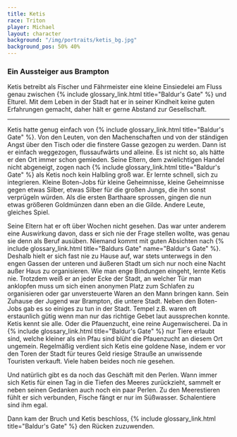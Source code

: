 ```yaml
---
title: Ketis
race: Triton
player: Michael
layout: character
background: "/img/portraits/ketis_bg.jpg"
background_pos: 50% 40%
---
```


### Ein Aussteiger aus Brampton

Ketis betreibt als Fischer und Fährmeister eine kleine Einsiedelei am Fluss genau zwischen
{% include glossary_link.html title="Baldur's Gate" %} und Elturel. Mit dem Leben in der Stadt hat er in seiner Kindheit keine guten
Erfahrungen gemacht, daher hält er gerne Abstand zur Gesellschaft.

<!-- more -->

---

Ketis hatte genug einfach von {% include glossary_link.html title="Baldur's Gate" %}. Von den Leuten, von den Machenschaften und von der ständigen Angst über den Tisch oder die finstere Gasse gezogen zu werden. Dann ist er einfach weggezogen, flussaufwärts und alleine.
Es ist nicht so, als hätte er den Ort immer schon gemieden. Seine Eltern, dem zwielichtigen Handel nicht abgeneigt, zogen nach {% include glossary_link.html title="Baldur's Gate" %} als Ketis noch kein Halbling groß war. Er lernte schnell, sich zu integrieren. Kleine Boten-Jobs für kleine Geheimnisse, kleine Geheimnisse gegen etwas Silber, etwas Silber für die großen Jungs, die ihn sonst verprügeln würden. Als die ersten Barthaare sprossen, gingen die nun etwas größeren Goldmünzen dann eben an die Gilde. Andere Leute, gleiches Spiel.

Seine Eltern hat er oft über Wochen nicht gesehen. Das war unter anderem eine Auswirkung davon, dass er sich nie der Frage stellen wollte, was genau sie denn als Beruf ausüben. Niemand kommt mit guten Absichten nach {% include glossary_link.html title="Baldurs Gate" name="Baldur's Gate" %}. Deshalb hielt er sich fast nie zu Hause auf, war stets unterwegs in den engen Gassen der unteren und äußeren Stadt um sich nur noch eine Nacht außer Haus zu organisieren. Wie man enge Bindungen eingeht, lernte Ketis nie. Trotzdem weiß er an jeder Ecke der Stadt, an welcher Tür man anklopfen muss um sich einen anonymen Platz zum Schlafen zu organisieren oder gar unversteuerte Waren an den Mann bringen kann. Sein Zuhause der Jugend war Brampton, die untere Stadt.
Neben den Boten-Jobs gab es so einiges zu tun in der Stadt. Tempel z.B. waren oft erstaunlich gütig wenn man nur das richtige Gebet laut aussprechen konnte. Ketis kennt sie alle. Oder die Pfauenzucht, eine reine Augenwischerei. Da in {% include glossary_link.html title="Baldur's Gate" %} nur Tiere erlaubt sind, welche kleiner als ein Pfau sind blüht die Pfauenzucht an diesem Ort ungemein. Regelmäßig verdient sich Ketis eine goldene Nase, indem er vor den Toren der Stadt für teures Geld riesige Strauße an unwissende Touristen verkauft. Viele haben beides noch nie gesehen.

Und natürlich gibt es da noch das Geschäft mit den Perlen. Wann immer sich Ketis für einen Tag in die Tiefen des Meeres zurückzieht, sammelt er neben seinen Gedanken auch noch ein paar Perlen. Zu den Meerestieren fühlt er sich verbunden, Fische fängt er nur im Süßwasser. Schalentiere sind ihm egal.

Dann kam der Bruch und Ketis beschloss, {% include glossary_link.html title="Baldur's Gate" %} den Rücken zuzuwenden.
